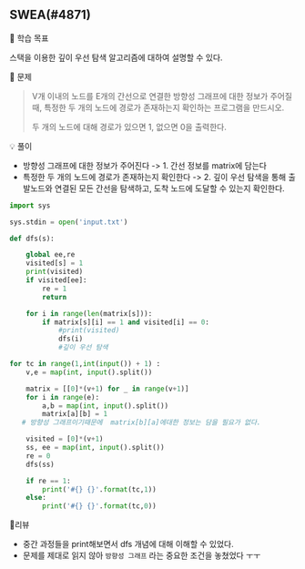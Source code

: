## SWEA(#4871)

📗 학습 목표

스택을 이용한 깊이 우선 탐색 알고리즘에 대하여 설명할 수 있다.



📝 문제

>V개 이내의 노드를 E개의 간선으로 연결한 방향성 그래프에 대한 정보가 주어질 때, 특정한 두 개의 노드에 경로가 존재하는지 확인하는 프로그램을 만드시오. 
>
>두 개의 노드에 대해 경로가 있으면 1, 없으면 0을 출력한다.



💡 풀이

* 방향성 그래프에 대한 정보가 주어진다 -> 1. 간선 정보를 matrix에 담는다
* 특정한 두 개의 노드에 경로가 존재하는지 확인한다 -> 2. 깊이 우선 탐색을 통해 출발노드와 연결된 모든 간선을 탐색하고, 도착 노드에 도달할 수 있는지 확인한다. 

```python
import sys

sys.stdin = open('input.txt')

def dfs(s):

    global ee,re
    visited[s] = 1
    print(visited)
    if visited[ee]:
        re = 1
        return

    for i in range(len(matrix[s])):
        if matrix[s][i] == 1 and visited[i] == 0:
            #print(visited)
            dfs(i)
            #깊이 우선 탐색

for tc in range(1,int(input()) + 1) :
    v,e = map(int, input().split())

    matrix = [[0]*(v+1) for _ in range(v+1)]
    for i in range(e):
        a,b = map(int, input().split())
        matrix[a][b] = 1
   # 방향성 그래프이기때문에  matrix[b][a]에대한 정보는 담을 필요가 없다. 

    visited = [0]*(v+1)
    ss, ee = map(int, input().split())
    re = 0
    dfs(ss)

    if re == 1:
        print('#{} {}'.format(tc,1))
    else:
        print('#{} {}'.format(tc,0))

```



📌리뷰

* 중간 과정들을 print해보면서 dfs 개념에 대해 이해할 수 있었다.
* 문제를 제대로 읽지 않아 `방향성 그래프` 라는 중요한 조건을 놓쳤었다 ㅜㅜ

















